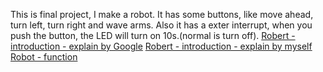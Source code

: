 This is final project, I make a robot.
It has some buttons, like move ahead, turn left, turn right and wave arms.
Also it has a exter interrupt, when you push the button, the LED will turn on 10s.(normal is turn off).
[Robert - introduction - explain by Google](https://www.youtube.com/watch?v=99UVQk92m80)
[Robert - introduction - explain by myself](https://www.youtube.com/watch?v=oUicEzv6nLg)
[Robot - function](https://www.youtube.com/watch?v=69MvjFMwTcA)
